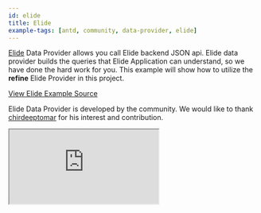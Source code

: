 ```yaml
---
id: elide
title: Elide
example-tags: [antd, community, data-provider, elide]
---
```


[Elide](https://elide.io/) Data Provider allows you call Elide backend JSON api. Elide data provider builds the queries that Elide Application can understand, so we have done the hard work for you. This example will show how to utilize the **refine** Elide Provider in this project.

[View Elide Example Source](https://github.com/chirdeeptomar/refine-elide-rest)

Elide Data Provider is developed by the community. We would like to thank [chirdeeptomar](https://github.com/chirdeeptomar/refine-elide-rest) for his interest and contribution.

<iframe loading="lazy" src="https://stackblitz.com//github/chirdeeptomar/refine-elide-rest/tree/master/example?embed=1&view=preview&theme=dark&preset=node&ctl=1"
     style={{width: "100%", height:"80vh", border: "0px", borderRadius: "8px", overflow:"hidden"}}
     title="refine-elide-rest"
     allow="accelerometer; ambient-light-sensor; camera; encrypted-media; geolocation; gyroscope; hid; microphone; midi; payment; usb; vr; xr-spatial-tracking"
     sandbox="allow-forms allow-modals allow-popups allow-presentation allow-same-origin allow-scripts"
></iframe>
